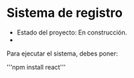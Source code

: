 <h1> Sistema de registro</h1>

- Estado del proyecto: En construcción.
- 
Para ejecutar el sistema, debes poner:

'''npm install react'''
